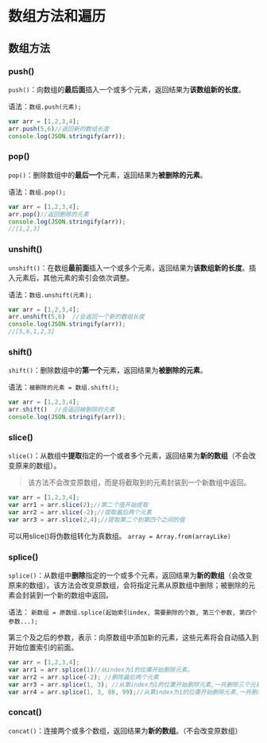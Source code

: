 # 数组方法和遍历

## 数组方法

### push()

`push()`：向数组的**最后面**插入一个或多个元素，返回结果为**该数组新的长度**。

语法：`数组.push(元素);`

```js
var arr = [1,2,3,4];
arr.push(5,6)//返回新的数组长度
console.log(JSON.stringify(arr));
```

### pop()

`pop()`：删除数组中的**最后一个**元素，返回结果为**被删除的元素**。

语法：`数组.pop();`

```js
var arr = [1,2,3,4];
arr.pop()//返回删除的元素
console.log(JSON.stringify(arr));
//[1,2,3]
```

### unshift()

`unshift()`：在数组**最前面**插入一个或多个元素，返回结果为**该数组新的长度**。插入元素后，其他元素的索引会依次调整。

语法：`数组.unshift(元素);`

```js
var arr = [1,2,3,4];
arr.unshift(5,6)  //会返回一个新的数组长度
console.log(JSON.stringify(arr));
//[5,6,1,2,3]
```

### shift()

`shift()`：删除数组中的**第一个**元素，返回结果为**被删除的元素**。

语法：`被删除的元素 = 数组.shift();`

```js
var arr = [1,2,3,4];
arr.shift()  //会返回被删除的元素
console.log(JSON.stringify(arr));
```

### slice()

`slice()`：从数组中**提取**指定的一个或者多个元素，返回结果为**新的数组**（不会改变原来的数组）。

>该方法不会改变原数组，而是将截取到的元素封装到一个新数组中返回。

```js
var arr = [1,2,3,4];
var arr1 = arr.slice(2);//第二个值开始提取
var arr2 = arr.slice(-2);//提取最后两个元素
var arr3 = arr.slice(2,4);//提取第二个到第四个之间的值
```

可以用slice()将伪数组转化为真数组。
`array = Array.from(arrayLike)`

### splice()

`splice()`：从数组中**删除**指定的一个或多个元素，返回结果为**新的数组**（会改变原来的数组）。该方法会改变原数组，会将指定元素从原数组中删除；被删除的元素会封装到一个新的数组中返回。

语法：
`新数组 = 原数组.splice(起始索引index, 需要删除的个数, 第三个参数, 第四个参数...);`

第三个及之后的参数，表示：向原数组中添加新的元素，这些元素将会自动插入到开始位置索引的前面。

```js
var arr = [1,2,3,4];
var arr1 = arr.splice(1)//从index为1的位置开始删除元素。
var arr2 = arr.splice(-2); //删除最后两个元素
var arr3 = arr.splice(1, 3); //从第index为1的位置开始删除元素,一共删除三个元素
var arr4 = arr.splice(1, 3, 88, 99);//从第index为1的位置开始删除元素,一共删除三个元素。并且在 index=1 的前面追加两个元素
```

### concat()

`concat()`：连接两个或多个数组，返回结果为**新的数组**。（不会改变原数组）
